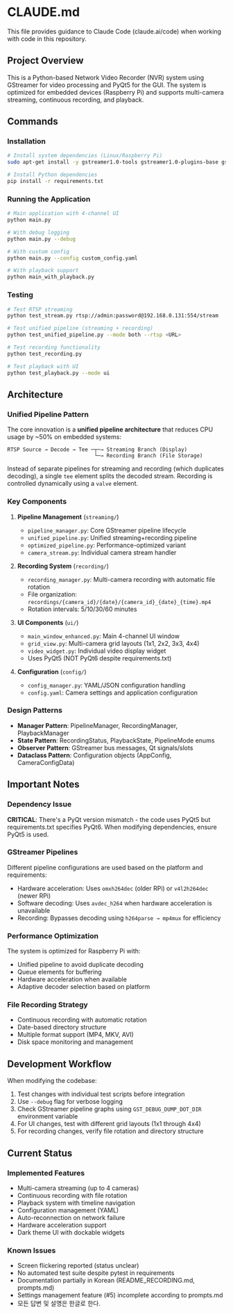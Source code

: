 # CLAUDE.md

This file provides guidance to Claude Code (claude.ai/code) when working with code in this repository.

## Project Overview

This is a Python-based Network Video Recorder (NVR) system using GStreamer for video processing and PyQt5 for the GUI. The system is optimized for embedded devices (Raspberry Pi) and supports multi-camera streaming, continuous recording, and playback.

## Commands

### Installation
```bash
# Install system dependencies (Linux/Raspberry Pi)
sudo apt-get install -y gstreamer1.0-tools gstreamer1.0-plugins-base gstreamer1.0-plugins-good gstreamer1.0-plugins-bad gstreamer1.0-plugins-ugly gstreamer1.0-libav python3-gi python3-gi-cairo gir1.2-gstreamer-1.0

# Install Python dependencies
pip install -r requirements.txt
```

### Running the Application
```bash
# Main application with 4-channel UI
python main.py

# With debug logging
python main.py --debug

# With custom config
python main.py --config custom_config.yaml

# With playback support
python main_with_playback.py
```

### Testing
```bash
# Test RTSP streaming
python test_stream.py rtsp://admin:password@192.168.0.131:554/stream

# Test unified pipeline (streaming + recording)
python test_unified_pipeline.py --mode both --rtsp <URL>

# Test recording functionality
python test_recording.py

# Test playback with UI
python test_playback.py --mode ui
```

## Architecture

### Unified Pipeline Pattern
The core innovation is a **unified pipeline architecture** that reduces CPU usage by ~50% on embedded systems:

```
RTSP Source → Decode → Tee ─┬─→ Streaming Branch (Display)
                            └─→ Recording Branch (File Storage)
```

Instead of separate pipelines for streaming and recording (which duplicates decoding), a single `tee` element splits the decoded stream. Recording is controlled dynamically using a `valve` element.

### Key Components

1. **Pipeline Management** (`streaming/`)
   - `pipeline_manager.py`: Core GStreamer pipeline lifecycle
   - `unified_pipeline.py`: Unified streaming+recording pipeline
   - `optimized_pipeline.py`: Performance-optimized variant
   - `camera_stream.py`: Individual camera stream handler

2. **Recording System** (`recording/`)
   - `recording_manager.py`: Multi-camera recording with automatic file rotation
   - File organization: `recordings/{camera_id}/{date}/{camera_id}_{date}_{time}.mp4`
   - Rotation intervals: 5/10/30/60 minutes

3. **UI Components** (`ui/`)
   - `main_window_enhanced.py`: Main 4-channel UI window
   - `grid_view.py`: Multi-camera grid layouts (1x1, 2x2, 3x3, 4x4)
   - `video_widget.py`: Individual video display widget
   - Uses PyQt5 (NOT PyQt6 despite requirements.txt)

4. **Configuration** (`config/`)
   - `config_manager.py`: YAML/JSON configuration handling
   - `config.yaml`: Camera settings and application configuration

### Design Patterns
- **Manager Pattern**: PipelineManager, RecordingManager, PlaybackManager
- **State Pattern**: RecordingStatus, PlaybackState, PipelineMode enums
- **Observer Pattern**: GStreamer bus messages, Qt signals/slots
- **Dataclass Pattern**: Configuration objects (AppConfig, CameraConfigData)

## Important Notes

### Dependency Issue
**CRITICAL**: There's a PyQt version mismatch - the code uses PyQt5 but requirements.txt specifies PyQt6. When modifying dependencies, ensure PyQt5 is used.

### GStreamer Pipelines
Different pipeline configurations are used based on the platform and requirements:
- Hardware acceleration: Uses `omxh264dec` (older RPi) or `v4l2h264dec` (newer RPi)
- Software decoding: Uses `avdec_h264` when hardware acceleration is unavailable
- Recording: Bypasses decoding using `h264parse → mp4mux` for efficiency

### Performance Optimization
The system is optimized for Raspberry Pi with:
- Unified pipeline to avoid duplicate decoding
- Queue elements for buffering
- Hardware acceleration when available
- Adaptive decoder selection based on platform

### File Recording Strategy
- Continuous recording with automatic rotation
- Date-based directory structure
- Multiple format support (MP4, MKV, AVI)
- Disk space monitoring and management

## Development Workflow

When modifying the codebase:
1. Test changes with individual test scripts before integration
2. Use `--debug` flag for verbose logging
3. Check GStreamer pipeline graphs using `GST_DEBUG_DUMP_DOT_DIR` environment variable
4. For UI changes, test with different grid layouts (1x1 through 4x4)
5. For recording changes, verify file rotation and directory structure

## Current Status

### Implemented Features
- Multi-camera streaming (up to 4 cameras)
- Continuous recording with file rotation
- Playback system with timeline navigation
- Configuration management (YAML)
- Auto-reconnection on network failure
- Hardware acceleration support
- Dark theme UI with dockable widgets

### Known Issues
- Screen flickering reported (status unclear)
- No automated test suite despite pytest in requirements
- Documentation partially in Korean (README_RECORDING.md, prompts.md)
- Settings management feature (#5) incomplete according to prompts.md
- 모든 답변 및 설명은 한글로 한다.